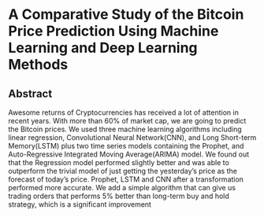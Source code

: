 # A Comparative Study of the Bitcoin Price Prediction Using Machine Learning and Deep Learning Methods
## Abstract
Awesome returns of Cryptocurrencies has received a
lot of attention in recent years. With more than 60% of
market cap, we are going to predict the Bitcoin prices.
We used three machine learning algorithms including linear regression, Convolutional Neural Network(CNN), and
Long Short-term Memory(LSTM) plus two time series models containing the Prophet, and Auto-Regressive Integrated
Moving Average(ARIMA) model. We found out that the Regression model performed slightly better and was able to
outperform the trivial model of just getting the yesterday’s
price as the forecast of today’s price. Prophet, LSTM and
CNN after a transformation performed more accurate. We
add a simple algorithm that can give us trading orders that
performs 5% better than long-term buy and hold strategy,
which is a significant improvement

